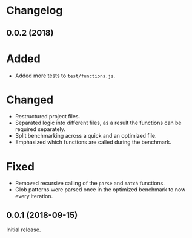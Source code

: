 # Changelog

## 0.0.2 (2018)
# Added
- Added more tests to `test/functions.js`.
# Changed
- Restructured project files.
- Separated logic into different files, as a result the functions can be required separately.
- Split benchmarking across a quick and an optimized file.
- Emphasized which functions are called during the benchmark.
# Fixed
- Removed recursive calling of the `parse` and `match` functions.
- Glob patterns were parsed once in the optimized benchmark to now every iteration.

## 0.0.1 (2018-09-15)
Initial release.